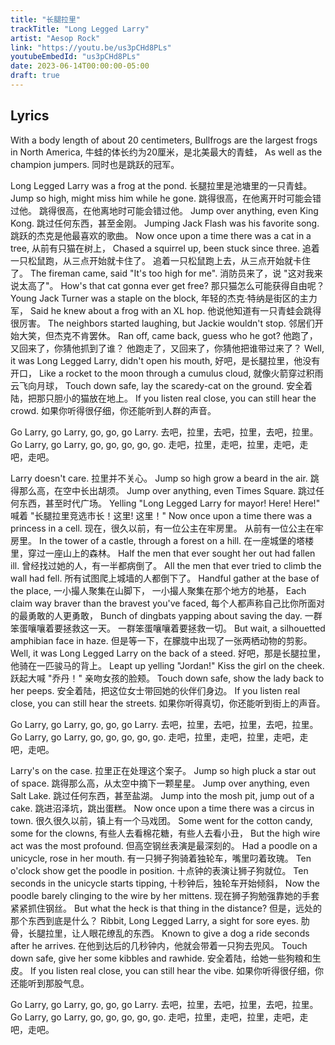 ```yaml
---
title: "长腿拉里"
trackTitle: "Long Legged Larry"
artist: "Aesop Rock"
link: "https://youtu.be/us3pCHd8PLs"
youtubeEmbedId: "us3pCHd8PLs"
date: 2023-06-14T00:00:00-05:00
draft: true
---
```


## Lyrics

With a body length of about 20 centimeters,
Bullfrogs are the largest frogs in North America,
<span class="target">牛蛙的体长约为20厘米，是北美最大的青蛙，</span>
As well as the champion jumpers.
<span class="target">同时也是跳跃的冠军。</span>

Long Legged Larry was a frog at the pond.
<span class="target">长腿拉里是池塘里的一只青蛙。</span>
Jump so high, might miss him while he gone.
<span class="target"><span class="original">跳得很高，在他离开时可能会错过他。</span> <span class="correction">跳得很高，在他离地时可能会错过他。</span></span>
Jump over anything, even King Kong.
<span class="target">跳过任何东西，甚至金刚。</span>
Jumping Jack Flash was his favorite song.
<span class="target">跳跃的杰克是他最喜欢的歌曲。</span>
Now once upon a time there was a cat in a tree,
<span class="target">从前有只猫在树上，</span>
Chased a squirrel up, been stuck since three.
<span class="target"><span class="original">追着一只松鼠跑，从三点开始就卡住了。</span> <span class="correction">追着一只松鼠跑上去，从三点开始就卡住了。</span></span>
The fireman came, said "It's too high for me".
<span class="target">消防员来了，说 "这对我来说太高了"。</span>
How's that cat gonna ever get free?
<span class="target">那只猫怎么可能获得自由呢？</span>
Young Jack Turner was a staple on the block,
<span class="target">年轻的杰克·特纳是街区的主力军，</span>
Said he knew about a frog with an XL hop.
<span class="target">他说他知道有一只青蛙会跳得很厉害。</span>
The neighbors started laughing, but Jackie wouldn't stop.
<span class="target">邻居们开始大笑，但杰克不肯罢休。</span>
Ran off, came back, guess who he got?
<span class="target"><span class="original">他跑了，又回来了，你猜他抓到了谁？</span> <span class="correction">他跑走了，又回来了，你猜他把谁带过来了？</span></span>
Well, it was Long Legged Larry, didn't open his mouth,
<span class="target">好吧，是长腿拉里，他没有开口，</span>
Like a rocket to the moon through a cumulus cloud,
<span class="target">就像火箭穿过积雨云飞向月球，</span>
Touch down safe, lay the scaredy-cat on the ground.
<span class="target">安全着陆，把那只胆小的猫放在地上。</span>
If you listen real close, you can still hear the crowd.
<span class="target">如果你听得很仔细，你还能听到人群的声音。</span>

Go Larry, go Larry, go, go, go Larry.
<span class="target">去吧，拉里，去吧，拉里，去吧，拉里。</span>
Go Larry, go Larry, go, go, go, go, go.
<span class="target">走吧，拉里，走吧，拉里，走吧，走吧，走吧。</span>

Larry doesn't care.
<span class="target">拉里并不关心。</span>
Jump so high grow a beard in the air.
<span class="target">跳得那么高，在空中长出胡须。</span>
Jump over anything, even Times Square.
<span class="target">跳过任何东西，甚至时代广场。</span>
Yelling "Long Legged Larry for mayor! Here! Here!"
<span class="target">喊着 "长腿拉里竞选市长！这里! 这里！"</span>
Now once upon a time there was a princess in a cell.
<span class="target"><span class="original">现在，很久以前，有一位公主在牢房里。</span> <span class="correction">从前有一位公主在牢房里。</span></span>
In the tower of a castle, through a forest on a hill.
<span class="target">在一座城堡的塔楼里，穿过一座山上的森林。</span>
Half the men that ever sought her out had fallen ill.
<span class="target">曾经找过她的人，有一半都病倒了。</span>
All the men that ever tried to climb the wall had fell.
<span class="target">所有试图爬上城墙的人都倒下了。</span>
Handful gather at the base of the place,
<span class="target"><span class="original">一小撮人聚集在山脚下，</span> <span class="correction">一小撮人聚集在那个地方的地基，</span></span>
Each claim way braver than the bravest you've faced,
<span class="target">每个人都声称自己比你所面对的最勇敢的人更勇敢，</span>
Bunch of dingbats yapping about saving the day.
<span class="target"><span class="original">一群笨蛋嚷嚷着要拯救这一天。</span> <span class="correction">一群笨蛋嚷嚷着要拯救一切。</span></span>
But wait, a silhouetted amphibian face in haze.
<span class="target">但是等一下，在朦胧中出现了一张两栖动物的剪影。</span>
Well, it was Long Legged Larry on the back of a steed.
<span class="target">好吧，那是长腿拉里，他骑在一匹骏马的背上。</span>
Leapt up yelling "Jordan!" Kiss the girl on the cheek.
<span class="target">跃起大喊 "乔丹！" 亲吻女孩的脸颊。</span>
Touch down safe, show the lady back to her peeps.
<span class="target">安全着陆，把这位女士带回她的伙伴们身边。</span>
If you listen real close, you can still hear the streets.
<span class="target">如果你听得真切，你还能听到街上的声音。</span>

Go Larry, go Larry, go, go, go Larry.
<span class="target">去吧，拉里，去吧，拉里，去吧，拉里。</span>
Go Larry, go Larry, go, go, go, go, go.
<span class="target">走吧，拉里，走吧，拉里，走吧，走吧，走吧。</span>

Larry's on the case.
<span class="target">拉里正在处理这个案子。</span>
Jump so high pluck a star out of space.
<span class="target">跳得那么高，从太空中摘下一颗星星。</span>
Jump over anything, even Salt Lake.
<span class="target">跳过任何东西，甚至盐湖。</span>
Jump into the mosh pit, jump out of a cake.
<span class="target">跳进沼泽坑，跳出蛋糕。</span>
Now once upon a time there was a circus in town.
<span class="target">很久很久以前，镇上有一个马戏团。</span>
Some went for the cotton candy, some for the clowns,
<span class="target">有些人去看棉花糖，有些人去看小丑，</span>
But the high wire act was the most profound.
<span class="target">但高空钢丝表演是最深刻的。</span>
Had a poodle on a unicycle, rose in her mouth.
<span class="target">有一只狮子狗骑着独轮车，嘴里叼着玫瑰。</span>
Ten o'clock show get the poodle in position.
<span class="target">十点钟的表演让狮子狗就位。</span>
Ten seconds in the unicycle starts tipping,
<span class="target">十秒钟后，独轮车开始倾斜，</span>
Now the poodle barely clinging to the wire by her mittens.
<span class="target">现在狮子狗勉强靠她的手套紧紧抓住钢丝。</span>
But what the heck is that thing in the distance?
<span class="target">但是，远处的那个东西到底是什么？</span>
Ribbit, Long Legged Larry, a sight for sore eyes.
<span class="target">肋骨，长腿拉里，让人眼花缭乱的东西。</span>
Known to give a dog a ride seconds after he arrives.
<span class="target">在他到达后的几秒钟内，他就会带着一只狗去兜风。</span>
Touch down safe, give her some kibbles and rawhide.
<span class="target">安全着陆，给她一些狗粮和生皮。</span>
If you listen real close, you can still hear the vibe.
<span class="target">如果你听得很仔细，你还能听到那股气息。</span>

Go Larry, go Larry, go, go, go Larry.
<span class="target">去吧，拉里，去吧，拉里，去吧，拉里。</span>
Go Larry, go Larry, go, go, go, go, go.
<span class="target">走吧，拉里，走吧，拉里，走吧，走吧，走吧。</span>


